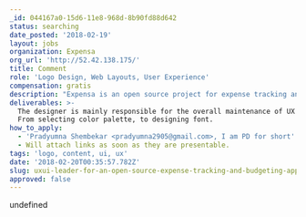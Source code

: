 ```yaml
---
_id: 044167a0-15d6-11e8-968d-8b90fd88d642
status: searching
date_posted: '2018-02-19'
layout: jobs
organization: Expensa
org_url: 'http://52.42.138.175/'
title: Comment
role: 'Logo Design, Web Layouts, User Experience'
compensation: gratis
description: "Expensa is an open source project for expense tracking and budgeting.\r\nBudgeting and expensing shouldn't be complicated neither should it be a paid service. Expensa is targeted towards people struggling to manage expenses and budgeting and have no or some idea where to begin. \r\n\r\nThe idea is to make tracking expenses an intuitive, fun, and still greatly informative in terms of reporting and advice.\r\n\r\nThe stack currently for this 10K LOC project is\r\n\r\n# Development\r\n- Ruby as the programming language\r\n- Rails as the web framework\r\n- Postgresql as the datastore\r\n- Plaid API for connecting banks (WIP)\r\n- RSpec as the testing framework\r\n\r\n# DevOps\r\n- AWS EC2 hosting the staging site\r\n- GitLab for CI runs\r\n\r\n# Project Management\r\n- GitLab for\r\n     - Issue Tracking\r\n     - SCM\r\n\r\nNo communication channels since I'm the only developer.\r\n\r\nPlease note that I have not open source the project yet but will do it soon. Please ping to know more (eg. the architecture, etc)\r\n\r\nLast of, excuse me as there is no domain associated with the website. I will set it up soon."
deliverables: >-
  The designer is mainly responsible for the overall maintenance of UX & UI.
  From selecting color palette, to designing font.
how_to_apply:
  - 'Pradyumna Shembekar <pradyumna2905@gmail.com>, I am PD for short'
  - Will attach links as soon as they are presentable.
tags: 'logo, content, ui, ux'
date: '2018-02-20T00:35:57.782Z'
slug: uxui-leader-for-an-open-source-expense-tracking-and-budgeting-app
approved: false
---
```

undefined
